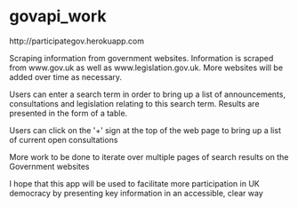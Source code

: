 # govapi_work
<p>http://participategov.herokuapp.com</p>
<p>Scraping information from government websites. Information is scraped from www.gov.uk as well as www.legislation.gov.uk. 
More websites will be added over time as necessary.</p>
<p>Users can enter a search term in order to bring up a list of announcements, consultations and legislation relating to this search term.
Results are presented in the form of a table.</p>
<p>Users can click on the '+' sign at the top of the web page to bring up a list of current open consultations</p>
<p>More work to be done to iterate over multiple pages of search results on the Government websites</p>
<p> I hope that this app will be used to facilitate more participation in UK democracy by presenting key information in an accessible,
clear way</p>
